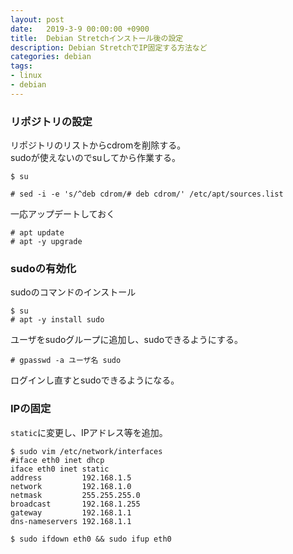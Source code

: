 ```yaml
---
layout: post
date:   2019-3-9 00:00:00 +0900
title:  Debian Stretchインストール後の設定
description: Debian StretchでIP固定する方法など
categories: debian
tags:
- linux
- debian
---
```



### リポジトリの設定
リポジトリのリストからcdromを削除する。  
sudoが使えないのでsuしてから作業する。
```shell-session
$ su

# sed -i -e 's/^deb cdrom/# deb cdrom/' /etc/apt/sources.list
```

一応アップデートしておく
```shell-session
# apt update
# apt -y upgrade
```


### sudoの有効化
sudoのコマンドのインストール
```shell-session
$ su
# apt -y install sudo 
```

ユーザをsudoグループに追加し、sudoできるようにする。
```shell-session
# gpasswd -a ユーザ名 sudo
```
ログインし直すとsudoできるようになる。



### IPの固定
`static`に変更し、IPアドレス等を追加。
```
$ sudo vim /etc/network/interfaces
#iface eth0 inet dhcp
iface eth0 inet static
address         192.168.1.5
network         192.168.1.0
netmask         255.255.255.0
broadcast       192.168.1.255
gateway         192.168.1.1
dns-nameservers 192.168.1.1

$ sudo ifdown eth0 && sudo ifup eth0
```
